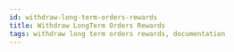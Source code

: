 ```yaml
---
id: withdraw-long-term-orders-rewards
title: Withdraw LongTerm Orders Rewards
tags: withdraw long term orders rewards, documentation
---
```

